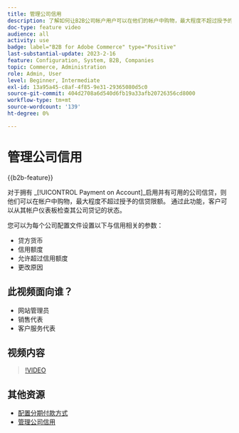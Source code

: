 ```yaml
---
title: 管理公司信用
description: 了解如何让B2B公司帐户用户可以在他们的帐户中购物，最大程度不超过授予的信用额度。
doc-type: feature video
audience: all
activity: use
badge: label="B2B for Adobe Commerce" type="Positive"
last-substantial-update: 2023-2-16
feature: Configuration, System, B2B, Companies
topic: Commerce, Administration
role: Admin, User
level: Beginner, Intermediate
exl-id: 13a95a45-c8af-4f85-9e31-29365080d5c0
source-git-commit: 404d2708a6d540d6fb19a33afb20726356cd8000
workflow-type: tm+mt
source-wordcount: '139'
ht-degree: 0%

---
```


# 管理公司信用

{{b2b-feature}}

对于拥有 _[!UICONTROL Payment on Account]_启用并有可用的公司信贷，则他们可以在帐户中购物，最大程度不超过授予的信贷限额。 通过此功能，客户可以从其帐户仪表板检查其公司贷记的状态。

您可以为每个公司配置文件设置以下与信用相关的参数：

- 贷方货币
- 信用额度
- 允许超过信用额度
- 更改原因

## 此视频面向谁？

- 网站管理员
- 销售代表
- 客户服务代表

## 视频内容

>[!VIDEO](https://video.tv.adobe.com/v/344445?quality=12&learn=on)

## 其他资源

- [配置分期付款方式](https://experienceleague.adobe.com/docs/commerce-admin/b2b/enable-basic-features.html#configure-payment-on-account)
- [管理公司信用](https://experienceleague.adobe.com/docs/commerce-admin/b2b/companies/credit-company.html)
